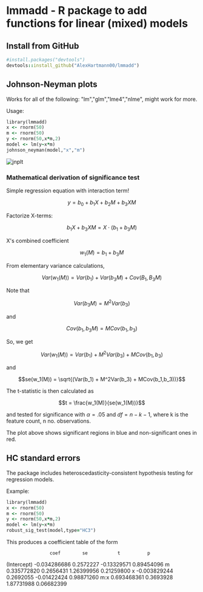 # lmmadd - R package to add functions for linear (mixed) models

## Install from GitHub
```rb
#install.packages("devtools")
devtools::install_github("AlexHartmann00/lmmadd")
```

## Johnson-Neyman plots

Works for all of the following: "lm","glm","lme4","nlme", might work for more.

Usage:

```rb
library(lmmadd)
x <- rnorm(50)
m <- rnorm(50)
y <- rnorm(50,x*m,2)
model <- lm(y~x*m)
johnson_neyman(model,"x","m")
```

![jnplt](https://user-images.githubusercontent.com/87905364/169644339-c4113ac3-98b6-4c75-9106-1192b0862a12.png)

### Mathematical derivation of significance test

Simple regression equation with interaction term!

$$y = b_0 + b_1X + b_2M + b_3XM$$

Factorize X-terms:

$$b_1X + b_3XM = X\cdot(b_1+b_3M)$$

X's combined coefficient

$$w_1(M) = b_1 + b_3M$$

From elementary variance calculations,

$$Var(w_1(M)) = Var(b_1) + Var(b_3M) + Cov(B_1,B_3M)$$

Note that

$$Var(b_3M) = M^2 Var(b_3)$$

and

$$Cov(b_1,b_3M) = MCov(b_1,b_3)$$

So, we get

$$Var(w_1(M)) = Var(b_1) + M^2Var(b_3) + MCov(b_1,b_3)$$

and

$$se(w_1(M)) = \sqrt{(Var(b_1) + M^2Var(b_3) + MCov(b_1,b_3))}$$

The t-statistic is then calculated as

$$t = \frac{w_1(M)}{se(w_1(M))}$$

and tested for significance with $\alpha = .05$ and $df = n - k - 1$, where k is the feature count, n no. observations.

The plot above shows significant regions in blue and non-significant ones in red.



## HC standard errors

The package includes heteroscedasticity-consistent hypothesis testing for regression models. 

Example:

```rb
library(lmmadd)
x <- rnorm(50)
m <- rnorm(50)
y <- rnorm(50,x*m,2)
model <- lm(y~x*m)
robust_sig_test(model,type="HC3")
```

This produces a coefficient table of the form

                    coef        se           t          p
(Intercept) -0.034286686 0.2572227 -0.13329571 0.89454096
m            0.335772820 0.2656431  1.26399956 0.21259800
x           -0.003829244 0.2692055 -0.01422424 0.98871260
m:x          0.693468361 0.3693928  1.87731988 0.06682399


